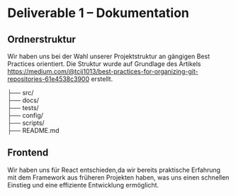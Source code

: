 # Deliverable 1 – Dokumentation

## Ordnerstruktur

Wir haben uns bei der Wahl unserer Projektstruktur an gängigen Best Practices orientiert. 
Die Struktur wurde auf Grundlage des Artikels https://medium.com/@tcij1013/best-practices-for-organizing-git-repositories-61e4538c3900 erstellt.


├── src/         
├── docs/        
├── tests/       
├── config/      
├── scripts/     
├── README.md    


## Frontend

Wir haben uns für React entschieden,da wir bereits praktische Erfahrung mit dem Framework aus früheren Projekten haben, 
was uns einen schnellen Einstieg und eine effiziente Entwicklung ermöglicht. 



